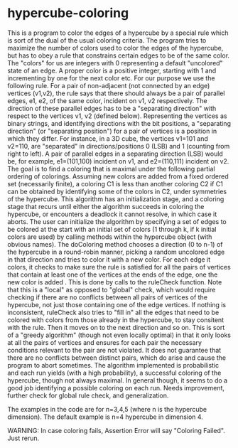 hypercube-coloring
==================

This is a program to color the edges of a hypercube by a special rule which is sort of the dual of the usual coloring criteria. The program tries to maximize the number of colors used to color the edges of the hypercube, but has to obey a rule that constrains certain edges to be of the same color. The "colors" for us are integers with 0 representing a default "uncolored" state of an edge. A proper color is a positive integer, starting with 1 and incrementing by one for the next color etc.  For our purpose we use the following rule.  For a pair of non-adjacent (not connected by an edge) vertices (v1,v2), the rule says that there should always be  a  pair of parallel edges, e1, e2, of the same color, incident on v1, v2 respectively. The direction of these parallel edges has to be a  "separating direction" with respect to the vertices v1, v2 (defined below). Representing the vertices as binary strings, and identifying directions with the bit positions, a  "separating direction" (or "separating position") for a pair of vertices is a position in which they differ. For instance, in a 3D cube, the vertices  v1=101 and v2=110,  are  "separated" in  directions/positions 0 (LSB) and 1 (counting from right to left). A pair of parallel edges in a separating direction (LSB) would be, for example, e1=(101,100)  incident on v1, and e2=(110,111) incident  on v2. The goal is to find a coloring that is maximal under the following  partial ordering of colorings. Assuming new colors are added from a fixed ordered set (necessarily finite), a coloring C1 is less than another coloring C2 if C1 can be obtained by identifying some of the colors in C2,  under symmetries of the hypercube. This algorithm has an initialization stage, and a coloring stage that recurs until either the algorithm succeeds in coloring the hypercube, or encounters a deadlock it cannot resolve, in which case it aborts. The user can  initialize the algorithm by specifying  a set of edges to be colored at the start with an initial set of colors (1 through k, if k initial colors are used) by calling methods within the hypercube object (with obvious names). The doColoring method chooses a direction (0 to n-1) of the hypercube in a round-robin manner, picking a random uncolored edge in that direction and tries to color it with a new color.  For each edge it colors, it checks to make sure the rule is satisfied for all the pairs of vertices that contain at least one of the vertices at the ends of the edge,  one the new color is added . This is done by calls to the ruleCheck function. Note that this is a "local" as opposed to "global" check,  which would require checking if there are no conflicts between all  pairs of vertices of the hypercube, not just those containing one of the edge vertices. If nothing is inconsistent, ruleCheck also tries to "fill in" all  the edges that need  to be colored with colors from those already in the hypercube, to stay consitent with the rule.  Then it moves on to the next direction and so on. This is sort of a "greedy algorithm" (though not even locally optimal) in that it only looks at all the pairs of vertices and ensures for each pair  the necessary conditions relevant to the pair are not violated. It does not guarantee that there are no conflicts between distinct  pairs, which do arise and cause the program to abort sometimes. The algorithm implemented is probabilistic and each run yields (with a high probability), a successful coloring of the hypercube, though not always maximal. In general though, it seems to do a good job identifying a possible coloring on each run. Needs improvement, further check for global rule check, and generalization.

The examples in the code are for n=3,4,5 (where n is the hypercube dimension). The default example is n=4 hypercube in dimension 4.

WARNING: In case coloring fails, Assertion Error will say "Coloring Failed". Just rerun.
